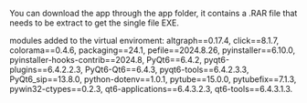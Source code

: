 You can download the app through the app folder, it contains a .RAR file that needs to be extract to get the single file EXE.

modules added to the virtual enviroment:
altgraph==0.17.4,
click==8.1.7,
colorama==0.4.6,
packaging==24.1,
pefile==2024.8.26,
pyinstaller==6.10.0,
pyinstaller-hooks-contrib==2024.8,
PyQt6==6.4.2,
pyqt6-plugins==6.4.2.2.3,
PyQt6-Qt6==6.4.3,
pyqt6-tools==6.4.2.3.3,
PyQt6_sip==13.8.0,
python-dotenv==1.0.1,
pytube==15.0.0,
pytubefix==7.1.3,
pywin32-ctypes==0.2.3,
qt6-applications==6.4.3.2.3,
qt6-tools==6.4.3.1.3.
